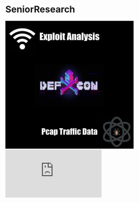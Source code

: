 # SeniorResearch

![Image of thumbnail](https://github.com/firepaw10/SeniorResearch/blob/main/thumbnail.jpg)
![Image of project](https://github.com/firepaw10/SeniorResearch/blob/main/%5BFonseca%5D%20S%26T%202020%20Poster%20.pdf)
